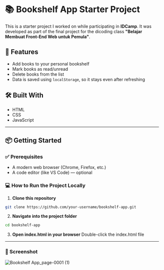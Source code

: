 # 📚 Bookshelf App Starter Project
This is a starter project I worked on while participating in **IDCamp**. It was developed as part of the final project for the dicoding class **"Belajar Membuat Front-End Web untuk Pemula"**.

## 🚀 Features
- Add books to your personal bookshelf
- Mark books as read/unread
- Delete books from the list
- Data is saved using `localStorage`, so it stays even after refreshing

## 🛠️ Built With
- HTML
- CSS
- JavaScript 
---

## 📦 Getting Started
### ✅ Prerequisites
- A modern web browser (Chrome, Firefox, etc.)
- A code editor (like VS Code) — optional

### 💻 How to Run the Project Locally
1. **Clone this repository**
```bash
git clone https://github.com/your-username/bookshelf-app.git
```
2. **Navigate into the project folder**
```bash
cd bookshelf-app
```
3. **Open index.html in your browser**
Double-click the index.html file
---
### 📸 Screenshot
![Bookshelf App_page-0001 (1)](https://github.com/user-attachments/assets/03bea479-6169-48e4-a8a4-7c55e2a9dc27)
